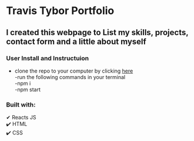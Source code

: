 # Travis Tybor Portfolio

## I created this webpage to List my skills, projects, contact form and a little about myself


###  User Install and Instructuion
- clone the repo to your computer by clicking [here](https://github.com/tygrski/portfolio-react)<br/>
-run the following commands in your terminal<br/>
-npm i<br/>
-npm start

### Built with: <br/>
✔ Reacts JS<br/>
✔️ HTML<br/>
✔️ CSS


